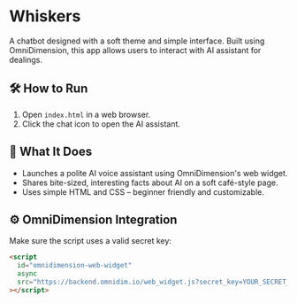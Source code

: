 # Whiskers
A chatbot designed with a soft theme and simple interface. Built using OmniDimension, this app allows users to interact with AI assistant for dealings.


## 🛠️ How to Run
1. Open `index.html` in a web browser.<br/>
2. Click the chat icon to open the AI assistant.<br/>

## 🧠 What It Does
- Launches a polite AI voice assistant using OmniDimension's web widget.<br/>
- Shares bite-sized, interesting facts about AI on a soft café-style page.<br/>
- Uses simple HTML and CSS – beginner friendly and customizable.<br/>

## ⚙️ OmniDimension Integration
Make sure the script uses a valid secret key:
```html
<script
  id="omnidimension-web-widget"
  async
  src="https://backend.omnidim.io/web_widget.js?secret_key=YOUR_SECRET_KEY_HERE"
></script>
